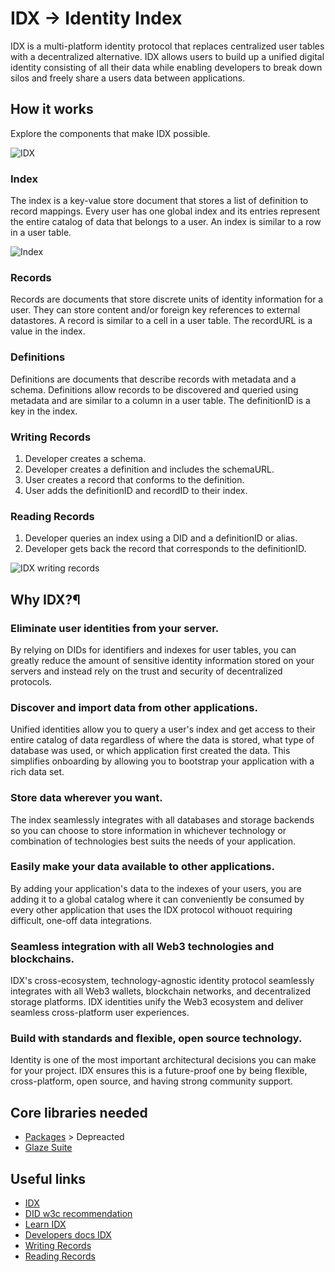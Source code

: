 # IDX -> Identity Index

IDX is a multi-platform identity protocol that replaces centralized user tables with a decentralized alternative. 
IDX allows users to build up a unified digital identity consisting of all their data while enabling developers to 
break down silos and freely share a users data between applications.


## How it works
Explore the components that make IDX possible.

![IDX](https://github.com/PriyathamVarma/NFT-Basics-to-Jedi/blob/main/Diagrams/data%20models.png)

### Index
The index is a key-value store document that stores a list of definition to record mappings. Every user has one global index and its entries represent the entire catalog of data that belongs to a user. An index is similar to a row in a user table.

![Index](https://github.com/PriyathamVarma/NFT-Basics-to-Jedi/blob/main/Diagrams/index.png)

### Records
Records are documents that store discrete units of identity information for a user. They can store content and/or foreign key references to external datastores. A record is similar to a cell in a user table. The recordURL is a value in the index.

### Definitions
Definitions are documents that describe records with metadata and a schema. Definitions allow records to be discovered and queried using metadata and are similar to a column in a user table. The definitionID is a key in the index.

### Writing Records

1. Developer creates a schema.
2. Developer creates a definition and includes the schemaURL.
3. User creates a record that conforms to the definition.
4. User adds the definitionID and recordID to their index.

### Reading Records

1. Developer queries an index using a DID and a definitionID or alias.
2. Developer gets back the record that corresponds to the definitionID.

![IDX writing records](https://github.com/PriyathamVarma/NFT-Basics-to-Jedi/blob/main/Diagrams/idx-explanation.png)

## Why IDX?¶
### Eliminate user identities from your server.
By relying on DIDs for identifiers and indexes for user tables, you can greatly reduce the amount of sensitive identity information stored on your servers and instead rely on the trust and security of decentralized protocols.

### Discover and import data from other applications.
Unified identities allow you to query a user's index and get access to their entire catalog of data regardless of where the data is stored, what type of database was used, or which application first created the data. This simplifies onboarding by allowing you to bootstrap your application with a rich data set.

### Store data wherever you want.
The index seamlessly integrates with all databases and storage backends so you can choose to store information in whichever technology or combination of technologies best suits the needs of your application.

### Easily make your data available to other applications.
By adding your application's data to the indexes of your users, you are adding it to a global catalog where it can conveniently be consumed by every other application that uses the IDX protocol withouot requiring difficult, one-off data integrations.

### Seamless integration with all Web3 technologies and blockchains.
IDX's cross-ecosystem, technology-agnostic identity protocol seamlessly integrates with all Web3 wallets, blockchain networks, and decentralized storage platforms. IDX identities unify the Web3 ecosystem and deliver seamless cross-platform user experiences.

### Build with standards and flexible, open source technology.
Identity is one of the most important architectural decisions you can make for your project. IDX ensures this is a future-proof one by being flexible, cross-platform, open source, and having strong community support.

## Core libraries needed

- [Packages](https://developers.idx.xyz/learn/packages/) > Depreacted
- [Glaze Suite](https://developers.ceramic.network/reference/glaze/)

## Useful links

- [IDX](https://idx.xyz/)
- [DID w3c recommendation](https://www.w3.org/TR/did-core/)
- [Learn IDX](https://developers.idx.xyz/learn/welcome/)
- [Developers docs IDX](https://developers.idx.xyz/reference/idx/)
- [Writing Records](https://developers.idx.xyz/build/writing/)
- [Reading Records](https://developers.idx.xyz/build/reading/)
